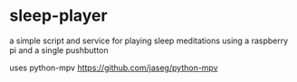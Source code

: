 # sleep-player
a simple script and service for playing sleep meditations using a raspberry pi and a single pushbutton


uses python-mpv https://github.com/jaseg/python-mpv
